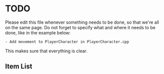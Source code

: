 # TODO

Please edit this file whenever something needs to be done, so that we're all on the same page. Do not forget to specify what and where it needs to be done, like in the example below:

```
- Add movement to PlayerCharacter in PlayerCharacter.cpp
```

This makes sure that everything is clear. 

## Item List
